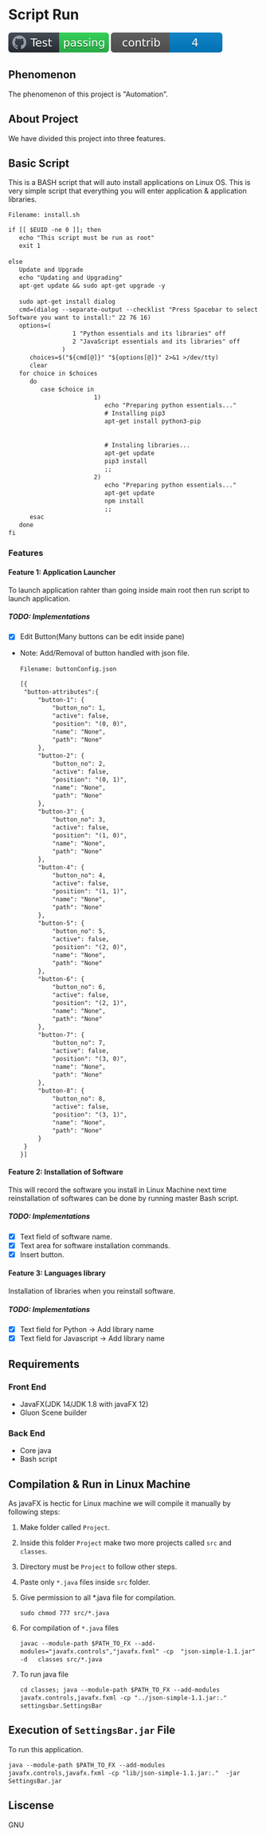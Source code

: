 # Script Run

![Contributors](svg_img/test.svg) ![BuildStatus](svg_img/contrib.svg)

## Phenomenon
The phenomenon of this project is "Automation".

## About Project
We have divided this project into three features.

## Basic Script
This is a BASH script that will auto install applications on Linux OS.
This is very simple script that everything you will enter application & application libraries. 
   ```
   Filename: install.sh
   ``` 

   ```   
   if [[ $EUID -ne 0 ]]; then
      echo "This script must be run as root" 
      exit 1

   else
      Update and Upgrade
      echo "Updating and Upgrading"
      apt-get update && sudo apt-get upgrade -y

      sudo apt-get install dialog
      cmd=(dialog --separate-output --checklist "Press Spacebar to select Software you want to install:" 22 76 16)
      options=(
                     1 "Python essentials and its libraries" off
                     2 "JavaScript essentials and its libraries" off
                  )
         choices=$("${cmd[@]}" "${options[@]}" 2>&1 >/dev/tty)
         clear
      for choice in $choices
         do
            case $choice in    
                           1)
                              echo "Preparing python essentials..."
                              # Installing pip3
                              apt-get install python3-pip


                              # Instaling libraries...
                              apt-get update
                              pip3 install
                              ;;                            
                           2)
                              echo "Preparing python essentials..." 
                              apt-get update
                              npm install
                              ;;
         esac
      done
   fi 
   ```

### Features

#### Feature 1: Application Launcher
To launch application rahter than going inside main root then run script to launch application.

##### TODO: Implementations
* [x] Edit Button(Many buttons can be edit inside pane) 
* Note: Add/Removal of button handled with json file.
   
   ```Filename: buttonConfig.json```

   ```
   [{
    "button-attributes":{
        "button-1": {
            "button_no": 1,
            "active": false,
            "position": "(0, 0)",
            "name": "None",
            "path": "None"
        },
        "button-2": {
            "button_no": 2,
            "active": false,
            "position": "(0, 1)",
            "name": "None",
            "path": "None"
        },
        "button-3": {
            "button_no": 3,
            "active": false,
            "position": "(1, 0)",
            "name": "None",
            "path": "None"
        },
        "button-4": {
            "button_no": 4,
            "active": false,
            "position": "(1, 1)",
            "name": "None",
            "path": "None"
        },
        "button-5": {
            "button_no": 5,
            "active": false,
            "position": "(2, 0)",
            "name": "None",
            "path": "None"
        },
        "button-6": {
            "button_no": 6,
            "active": false,
            "position": "(2, 1)",
            "name": "None",
            "path": "None"
        },
        "button-7": {
            "button_no": 7,
            "active": false,            
            "position": "(3, 0)",
            "name": "None",
            "path": "None"
        },
        "button-8": {
            "button_no": 8,
            "active": false,
            "position": "(3, 1)",
            "name": "None",
            "path": "None"
        }
    }
   }]
   ```

#### Feature 2: Installation of Software
This will record the software you install in Linux Machine next time reinstallation of softwares can be done by running master Bash script.
##### TODO: Implementations
* [x] Text field of software name.
* [x] Text area for software installation commands.
* [x] Insert button.

#### Feature 3: Languages library 
Installation of libraries when you reinstall software.
##### TODO: Implementations
* [x] Text field for Python     -> Add library name 
* [x] Text field for Javascript -> Add library name

## Requirements
### Front End
* JavaFX(JDK 14/JDK 1.8 with javaFX 12) 
* Gluon Scene builder

### Back End
* Core java 
* Bash script 

## Compilation & Run in Linux Machine
As javaFX is hectic for Linux machine we will compile it manually by following steps:
1.  Make folder called `Project`.
2.  Inside this folder `Project` make two more projects called `src` and `classes`.
3. Directory must be `Project` to follow other steps.
4. Paste only `*.java` files inside `src` folder.
5. Give permission to all *.java file for compilation.
    ```
    sudo chmod 777 src/*.java
    ```
6. For compilation of `*.java` files
   
   ```
   javac --module-path $PATH_TO_FX --add-modules="javafx.controls","javafx.fxml" -cp  "json-simple-1.1.jar"  -d   classes src/*.java
   ```
7. To run java file
   
   ```
   cd classes; java --module-path $PATH_TO_FX --add-modules javafx.controls,javafx.fxml -cp "../json-simple-1.1.jar:." settingsbar.SettingsBar
   ```
## Execution of ```SettingsBar.jar``` File 
   To run this application.

   ```
   java --module-path $PATH_TO_FX --add-modules javafx.controls,javafx.fxml -cp "lib/json-simple-1.1.jar:."  -jar SettingsBar.jar
   ```

## Liscense
GNU

